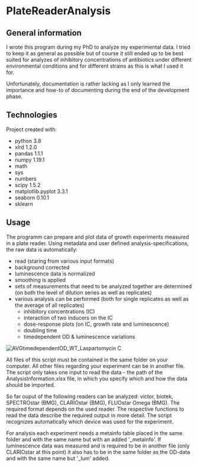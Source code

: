 # PlateReaderAnalysis

## General information
I wrote this program during my PhD to analyze my experimental data. I tried to keep it as general as possible but of course it still ended up to be best suited for analyzes of inhibitory concentrations of antibiotics under different environmental conditions and for different strains as this is what I used it for.

Unfortunately, documentation is rather lacking as I only learned the importance and how-to of documenting during the end of the development phase.

## Technologies
Project created with:
- python 3.8
- xlrd 1.2.0
- pandas 1.1.1
- numpy 1.19.1
- math
- sys
- numbers
- scipy 1.5.2
- matplotlib.pyplot 3.3.1
- seaborn 0.10.1
- sklearn

## Usage
The programm can prepare and plot data of growth experiments measured in a plate reader. Using metadata and user defined analysis-specifications, the raw data is automatically:
- read (staring from various input formats)
- background corrected
- luminescence data is normalized
- smoothing is applied
- sets of measurements that need to be analyzed together are determined (on both the level of dilution series as well as replicates)
- various analysis can be performed (both for single replicates as well as the average of all replicates)
  - inhibitory concentrations (IC)
  - interaction of two inducers on the IC
  - dose-response plots (on IC, growth rate and luminescence)
  - doubling time
  - timedependent OD & luminescence variations 

![AVGtimedependentOD_WT_Laspartomycin C](https://user-images.githubusercontent.com/68091502/139456853-2aae50b0-8e99-4302-9308-08de3450a8fc.png)

All files of this script must be contained in the same folder on your computer. All other files regarding your experiment can be in another file. The script only takes one input to read the data - the path of the AnalysisInformation.xlsx file, in which you specify which and how the data should be imported.

So far ouput of the following readers can be analyzed: victor, biotek, SPECTROstar (BMG), CLARIOstar (BMG), FLUOstar Omega (BMG).
The required format depends on the used reader. The respective functions to read the data describe the required output in more detail. The script recognizes automatically which device was used for the experiment.

For analysis each experiment needs a metainfo table placed in the same folder and with the same name but with an added '\_metainfo'. If luminescence data was measured and is required to be in another file (only CLARIOstar at this point) it also has to be in the same folder as the OD-data and with the same name but '\_lum' added.


